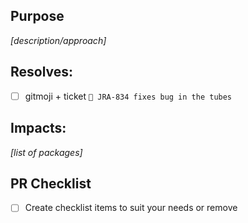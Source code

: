 ## Purpose
*[description/approach]*

## Resolves:
- [ ] gitmoji + ticket `🐛 JRA-834 fixes bug in the tubes`

## Impacts:
*[list of packages]*

## PR Checklist
- [ ] Create checklist items to suit your needs or remove